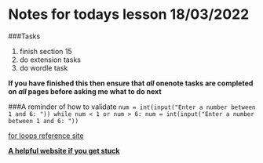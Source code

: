 # Notes for todays lesson 18/03/2022

###Tasks
1. finish section 15
2. do extension tasks
3. do wordle task

**If you have finished this then ensure that *all* onenote tasks are completed on *all* pages before asking me what to do next**

###A reminder of how to validate
`num = int(input("Enter a number between 1 and 6: "))
while num < 1 or num > 6:
  num = int(input("Enter a number between 1 and 6: "))`
  
[for loops reference site](https://www.w3schools.com/python/python_for_loops.asp)

**[A helpful website if you get stuck](https://www.w3schools.com/python/python_reference.asp)**
